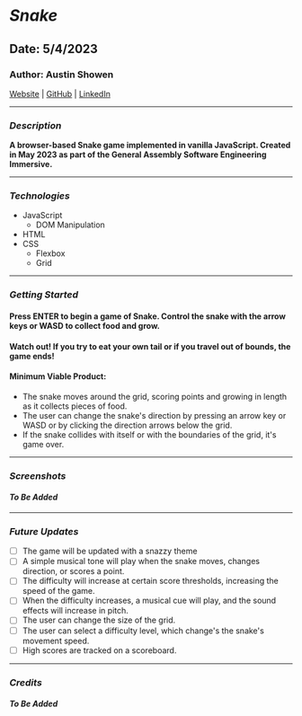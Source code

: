 # **_Snake_**

## Date: 5/4/2023

### Author: Austin Showen

[Website](#) | [GitHub](github.com/austin-showen) | [LinkedIn](#)

---

### **_Description_**

**A browser-based Snake game implemented in vanilla JavaScript. Created in May 2023 as part of the General Assembly Software Engineering Immersive.**

---

### **_Technologies_**

- JavaScript
  - DOM Manipulation
- HTML
- CSS
  - Flexbox
  - Grid

---

### **_Getting Started_**

#### Press ENTER to begin a game of Snake. Control the snake with the arrow keys or WASD to collect food and grow.

#### Watch out! If you try to eat your own tail or if you travel out of bounds, the game ends!

#### Minimum Viable Product:

- The snake moves around the grid, scoring points and growing in length as it collects pieces of food.
- The user can change the snake's direction by pressing an arrow key or WASD or by clicking the direction arrows below the grid.
- If the snake collides with itself or with the boundaries of the grid, it's game over.

---

### **_Screenshots_**

#### _To Be Added_

---

### **_Future Updates_**

- [ ] The game will be updated with a snazzy theme
- [ ] A simple musical tone will play when the snake moves, changes direction, or scores a point.
- [ ] The difficulty will increase at certain score thresholds, increasing the speed of the game.
- [ ] When the difficulty increases, a musical cue will play, and the sound effects will increase in pitch.
- [ ] The user can change the size of the grid.
- [ ] The user can select a difficulty level, which change's the snake's movement speed.
- [ ] High scores are tracked on a scoreboard.

---

### **_Credits_**

##### _To Be Added_

